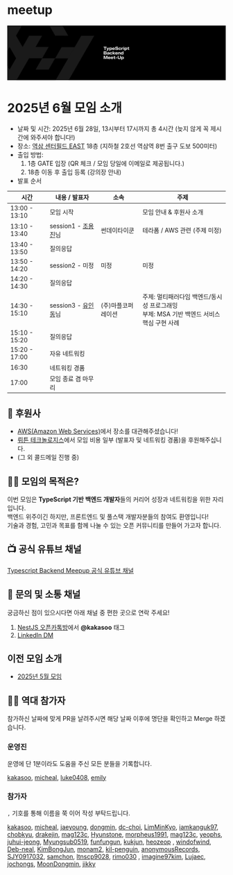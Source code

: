 # meetup

![logo](./public/logo/banner.png)

# 2025년 6월 모임 소개

- 날짜 및 시간: 2025년 6월 28일, 13시부터 17시까지 총 4시간 (늦지 않게 꼭 제시간에 와주셔야 합니다!)
- 장소: [역삼 센터필드 EAST](https://place.map.kakao.com/374364522) 18층 (지하철 2호선 역삼역 8번 출구 도보 500미터)
- 출입 방법:
  1. 1층 GATE 입장 (QR 체크 / 모임 당일에 이메일로 제공됩니다.)
  2. 18층 이동 후 출입 등록 (강의장 안내)
- 발표 순서

| 시간          | 내용 / 발표자                                                 | 소속               | 주제                                                                                         |
| ------------- | ------------------------------------------------------------- | ------------------ | -------------------------------------------------------------------------------------------- |
| 13:00 - 13:10 | 모임 시작                                                     |                    | 모임 안내 & 후원사 소개                                                                      |
| 13:10 - 13:40 | session1 - [조용진](https://www.linkedin.com/in/drakejin/)님  | 썬데이타이쿤       | 테라폼 / AWS 관련 (주제 미정)                                                                |
| 13:40 - 13:50 | 질의응답                                                      |                    |                                                                                              |
| 13:50 - 14:20 | session2 - 미정                                               | 미정               | 미정                                                                                         |
| 14:20 - 14:30 | 질의응답                                                      |                    |                                                                                              |
| 14:30 - 15:10 | session3 - [유인동](https://www.linkedin.com/in/indongyoo/)님 | (주)마플코퍼레이션 | 주제: 멀티패러다임 백엔드/동시성 프로그래밍</br> 부제: MSA 기반 백엔드 서비스 핵심 구현 사례 |
| 15:10 - 15:20 | 질의응답                                                      |                    |                                                                                              |
| 15:20 - 17:00 | 자유 네트워킹                                                 |                    |                                                                                              |
| 16:30         | 네트워킹 경품                                                 |                    |                                                                                              |
| 17:00         | 모임 종료 겸 마무리                                           |                    |                                                                                              |

## 🏢 후원사

- [AWS(Amazon Web Services)](https://aws.amazon.com/)에서 장소를 대관해주셨습니다!
- [뤼튼 테크놀로지스](https://wrtn.io/)에서 모임 비용 일부 (발표자 및 네트워킹 경품)을 후원해주십니다.
- (그 외 콜드메일 진행 중)

## 🧑‍💻 모임의 목적은?

이번 모임은 **TypeScript 기반 백엔드 개발자**들의 커리어 성장과 네트워킹을 위한 자리입니다.  
백엔드 위주이긴 하지만, 프론트엔드 및 풀스택 개발자분들의 참여도 환영입니다!  
기술과 경험, 고민과 목표를 함께 나눌 수 있는 오픈 커뮤니티를 만들어 가고자 합니다.

## 📺 공식 유튜브 채널

[Typescript Backend Meepup 공식 유튜브 채널](https://youtube.com/@typescriptbackend)

## 💬 문의 및 소통 채널

궁금하신 점이 있으시다면 아래 채널 중 편한 곳으로 연락 주세요!

1. [NestJS 오픈카톡방](https://open.kakao.com/o/ggLiN79c)에서 **@kakasoo** 태그
2. [LinkedIn DM](http://www.linkedin.com/in/kakasoo)

## 이전 모임 소개

- [2025년 5월 모임](./public/2505/README.md)

## 🧑‍💻 역대 참가자

참가하신 날짜에 맞게 PR을 날려주시면 해당 날짜 이후에 명단을 확인하고 Merge 하겠습니다.

### 운영진

운영에 단 1분이라도 도움을 주신 모든 분들을 기록합니다.

[kakasoo](https://github.com/kakasoo), [micheal](https://github.com/8471919), [luke0408](https://github.com/luke0408), [emily](https://github.com/emily-uiux)

### 참가자

`,` 기호를 통해 이름을 쭉 이어 작성 부탁드립니다.

[kakasoo](https://github.com/kakasoo), [micheal](https://github.com/8471919), [jaeyoung](https://github.com/Yu-Jaeyoung), [dongmin](https://github.com/MoonDongmin), [dc-choi](https://github.com/dc-choi), [LimMinKyo](https://github.com/LimMinKyo), [iamkanguk97](https://github.com/iamkanguk97), [chobkyu](https://github.com/chobkyu), [drakejin](https://github.com/drakejin), [mag123c](https://github.com/mag123c), [Hyunstone](https://github.com/Hyunstone), [morpheus1991](https://github.com/morpheus1991), [mag123c](https://github.com/mag123c), [yeophs](https://github.com/yeophs), [juhui-jeong](https://github.com/juhui-jeong), [Myungsub0519](https://github.com/Myungsub0519), [funfungun](https://github.com/funfungun), [kukjun](https://github.com/kukjun), [heozeop](https://github.com/heozeop)
, [windofwind](https://github.com/windofwind), [Deb-neal](https://github.com/Deb-neal), [KimBongJun](https://github.com/Brazen-Story/), [monam2](https://github.com/monam2), [kil-penguin](https://github.com/kilhyeonjun), [anonymousRecords](https://github.com/anonymousRecords), [SJY0917032](https://github.com/SJY0917032), [samchon](https://github.com/samchon), [ltnscp9028](https://github.com/ltnscp9028), [rimo030](https://github.com/rimo030)
, [imagine97kim](https://github.com/imagine97kim), [Lujaec](https://github.com/Lujaec), [jochongs](https://github.com/jochongs), [MoonDongmin](https://github.com/MoonDongmin), [jikky](https://github.com/jjikky)
